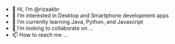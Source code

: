 - 👋 Hi, I’m @rizaakbr
- 👀 I’m interested in Desktop and Smartphone development apps
- 🌱 I’m currently learning Java, Python, and Javascript
- 💞️ I’m looking to collaborate on ...
- 📫 How to reach me ...

<!---
rizaakbr/rizaakbr is a ✨ special ✨ repository because its `README.md` (this file) appears on your GitHub profile.
You can click the Preview link to take a look at your changes.
--->
